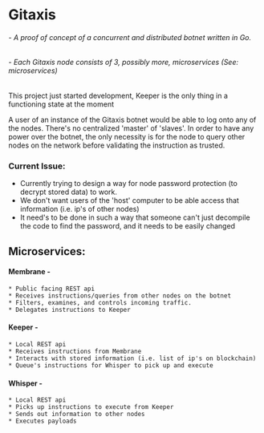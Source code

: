 # Gitaxis 

###### - A proof of concept of a concurrent and distributed botnet written in Go.
###### - Each Gitaxis node consists of 3, possibly more, microservices (See: microservices)

This project just started development, Keeper is the only thing in a functioning state at the moment

A user of an instance of the Gitaxis botnet would be able to log onto any of the nodes. There's no centralized 'master' of 'slaves'. In order to have any power over the botnet, the only necessity is for the node to query other nodes on the network before validating the instruction as trusted.


### Current Issue:
   * Currently trying to design a way for node password protection (to decrypt stored data) to work.
   * We don't want users of the 'host' computer to be able access that information (i.e. ip's of other nodes)
   * It need's to be done in such a way that someone can't just decompile the code to find the password, and it needs to be easily changed

## Microservices:

#### Membrane -
    * Public facing REST api
    * Receives instructions/queries from other nodes on the botnet
    * Filters, examines, and controls incoming traffic.
    * Delegates instructions to Keeper

#### Keeper -
    * Local REST api
    * Receives instructions from Membrane
    * Interacts with stored information (i.e. list of ip's on blockchain)
    * Queue's instructions for Whisper to pick up and execute

#### Whisper - 
    * Local REST api
    * Picks up instructions to execute from Keeper
    * Sends out information to other nodes
    * Executes payloads
    
